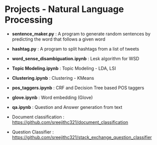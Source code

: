 # Projects - Natural Language Processing

- __sentence_maker.py__ : A program to generate random sentences by predicting the word that follows a given word 

- __hashtag.py__ : A program to split hashtags from a list of tweets

- __word_sense_disambiguation.ipynb__ : Lesk algorithm for WSD

- __Topic Modeling.ipynb__ : Topic Modeling - LDA, LSI

- __Clustering.ipynb__ : Clustering - KMeans 

- __pos_taggers.ipynb__ : CRF and Decision Tree based POS taggers

- __glove.ipynb__ : Word embedding (Glove)

- __qa.ipynb__ : Question and Answer generation from text

- Document classification : 
https://github.com/sreejithc321/document_classification

- Question Classifier : 
https://github.com/sreejithc321/stack_exchange_question_classifier

